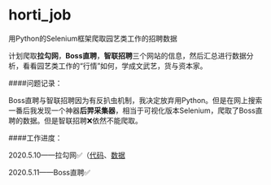 # horti_job
用Python的Selenium框架爬取园艺类工作的招聘数据

计划爬取**拉勾网**，**Boss直聘**，**智联招聘**三个网站的信息，然后汇总进行数据分析，看看园艺类工作的“行情”如何，学成文武艺，货与资本家。

####问题记录：

Boss直聘与智联招聘因为有反扒虫机制，我决定放弃用Python。但是在网上搜索一番后我发现一个神器**后羿采集器**，相当于可视化版本Selenium，爬取了Boss直聘的数据。但是智联招聘❌依然不能爬取。


####工作进度：

2020.5.10——拉勾网✅（[代码](https://github.com/Bolonzhang/horti_job/blob/master/lagou2.0.py)、[数据](https://github.com/Bolonzhang/horti_job/blob/master/lagou_jobs.csv)

2020.5.11——Boss直聘✅
